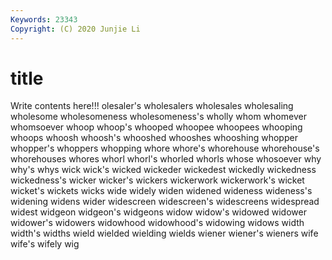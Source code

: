 ```yaml
---
Keywords: 23343
Copyright: (C) 2020 Junjie Li
---
```


# title

Write contents here!!!
olesaler's 
wholesalers 
wholesales 
wholesaling
wholesome 
wholesomeness 
wholesomeness's 
wholly 
whom 
whomever 
whomsoever 
whoop 
whoop's 
whooped
whoopee 
whoopees 
whooping 
whoops 
whoosh 
whoosh's 
whooshed 
whooshes 
whooshing 
whopper
whopper's 
whoppers 
whopping 
whore 
whore's 
whorehouse 
whorehouse's 
whorehouses 
whores 
whorl
whorl's 
whorled 
whorls 
whose 
whosoever 
why 
why's 
whys 
wick 
wick's
wicked 
wickeder 
wickedest 
wickedly 
wickedness 
wickedness's 
wicker 
wicker's 
wickers 
wickerwork
wickerwork's 
wicket 
wicket's 
wickets 
wicks 
wide 
widely 
widen 
widened 
wideness
wideness's 
widening 
widens 
wider 
widescreen 
widescreen's 
widescreens 
widespread 
widest 
widgeon
widgeon's 
widgeons 
widow 
widow's 
widowed 
widower 
widower's 
widowers 
widowhood 
widowhood's
widowing 
widows 
width 
width's 
widths 
wield 
wielded 
wielding 
wields 
wiener
wiener's 
wieners 
wife 
wife's 
wifely 
wig 
